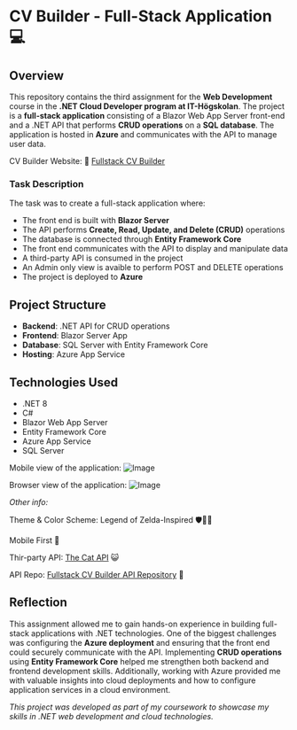 # CV Builder - Full-Stack Application 💻

## Overview  
This repository contains the third assignment for the **Web Development** course in the **.NET Cloud Developer program at IT-Högskolan**. 
The project is a **full-stack application** consisting of a Blazor Web App Server front-end and a .NET API that performs **CRUD operations** on a **SQL database**. 
The application is hosted in **Azure** and communicates with the API to manage user data.

CV Builder Website: 📝 [Fullstack CV Builder](https://sarabattistellacvbuilder-amdrescncta9cxc0.westeurope-01.azurewebsites.net/)


### Task Description  

The task was to create a full-stack application where:  
- The front end is built with **Blazor Server**  
- The API performs **Create, Read, Update, and Delete (CRUD)** operations  
- The database is connected through **Entity Framework Core**  
- The front end communicates with the API to display and manipulate data
- A third-party API is consumed in the project
- An Admin only view is avaible to perform POST and DELETE operations
- The project is deployed to **Azure**  

## Project Structure  
- **Backend**: .NET API for CRUD operations  
- **Frontend**: Blazor Server App  
- **Database**: SQL Server with Entity Framework Core  
- **Hosting**: Azure App Service  

## Technologies Used  
- .NET 8
- C#
- Blazor Web App Server  
- Entity Framework Core  
- Azure App Service  
- SQL Server
  
Mobile view of the application:
![Image](https://github.com/user-attachments/assets/4aaee081-61c1-4900-9400-53276480ccb1)

Browser view of the application:
![Image](https://github.com/user-attachments/assets/942b22a8-07ed-4231-b9ad-779d49fb6dec)

*Other info:*


Theme & Color Scheme: Legend of Zelda-Inspired 🛡️🏰💎


Mobile First 📱


Thir-party API: [The Cat API](https://thecatapi.com/) 😺

API Repo: [Fullstack CV Builder API Repository](https://github.com/Sah2Sah2/Lab3-WebDev_FullstackCVBuilderAPI) 📡


## Reflection  
This assignment allowed me to gain hands-on experience in building full-stack applications with .NET technologies. 
One of the biggest challenges was configuring the **Azure deployment** and ensuring that the front end could securely communicate with the API. 
Implementing **CRUD operations** using **Entity Framework Core** helped me strengthen both backend and frontend development skills. 
Additionally, working with Azure provided me with valuable insights into cloud deployments and how to configure application services in a cloud environment.

*This project was developed as part of my coursework to showcase my skills in .NET web development and cloud technologies.*
